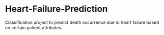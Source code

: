# Heart-Failure-Prediction
Classification project to predict death occurrence due to heart failure based on certain patient attributes.
